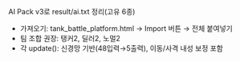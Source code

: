 AI Pack v3로 result/ai.txt 정리(고유 6종)
- 가져오기: tank_battle_platform.html → Import 버튼 → 전체 붙여넣기
- 팀 조합 권장: 탱커2, 딜러2, 노멀2
- 각 update(): 신경망 기반(48입력→5출력), 이동/사격 내성 보정 포함
